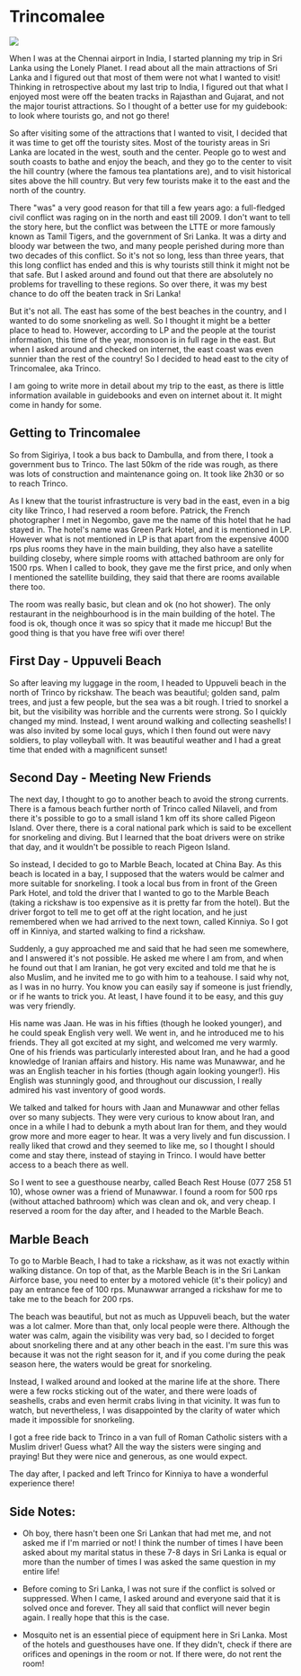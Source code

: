 # Trincomalee


![](https://blogger.googleusercontent.com/img/b/R29vZ2xl/AVvXsEgO7wW4vl4vTRB3aUMOkf93Y5YaaXOotEFtBnr8_Ci-rhIqLuCDiuQnGml8QKylBkgFyED_fI_IoezUr8Kb-NXrXd50cpCENRDDsBZuukS9NxMFFSbkjrSplokWGQuMyxlHTQ6j8bIe-L63/s320/photo-777305.JPG)

When I was at the Chennai airport in India, I started planning my trip in Sri Lanka using the Lonely Planet. I read about all the main attractions of Sri Lanka and I figured out that most of them were not what I wanted to visit! Thinking in retrospective about my last trip to India, I figured out that what I enjoyed most were off the beaten tracks in Rajasthan and Gujarat, and not the major tourist attractions. So I thought of a better use for my guidebook: to look where tourists go, and not go there!

So after visiting some of the attractions that I wanted to visit, I decided that it was time to get off the touristy sites. Most of the touristy areas in Sri Lanka are located in the west, south and the center. People go to west and south coasts to bathe and enjoy the beach, and they go to the center to visit the hill country (where the famous tea plantations are), and to visit historical sites above the hill country. But very few tourists make it to the east and the north of the country.

There "was" a very good reason for that till a few years ago: a full-fledged civil conflict was raging on in the north and east till 2009. I don't want to tell the story here, but the conflict was between the LTTE or more famously known as Tamil Tigers, and the government of Sri Lanka. It was a dirty and bloody war between the two, and many people perished during more than two decades of this conflict. So it's not so long, less than three years, that this long conflict has ended and this is why tourists still think it might not be that safe. But I asked around and found out that there are absolutely no problems for travelling to these regions. So over there, it was my best chance to do off the beaten track in Sri Lanka!

But it's not all. The east has some of the best beaches in the country, and I wanted to do some snorkeling as well. So I thought it might be a better place to head to. However, according to LP and the people at the tourist information, this time of the year, monsoon is in full rage in the east. But when I asked around and checked on internet, the east coast was even sunnier than the rest of the country! So I decided to head east to the city of Trincomalee, aka Trinco.

I am going to write more in detail about my trip to the east, as there is little information available in guidebooks and even on internet about it. It might come in handy for some.

## Getting to Trincomalee

So from Sigiriya, I took a bus back to Dambulla, and from there, I took a government bus to Trinco. The last 50km of the ride was rough, as there was lots of construction and maintenance going on. It took like 2h30 or so to reach Trinco.

As I knew that the tourist infrastructure is very bad in the east, even in a big city like Trinco, I had reserved a room before. Patrick, the French photographer I met in Negombo, gave me the name of this hotel that he had stayed in. The hotel's name was Green Park Hotel, and it is mentioned in LP. However what is not mentioned in LP is that apart from the expensive 4000 rps plus rooms they have in the main building, they also have a satellite building closeby, where simple rooms with attached bathroom are only for 1500 rps. When I called to book, they gave me the first price, and only when I mentioned the satellite building, they said that there are rooms available there too.

The room was really basic, but clean and ok (no hot shower). The only restaurant in the neighbourhood is in the main building of the hotel. The food is ok, though once it was so spicy that it made me hiccup! But the good thing is that you have free wifi over there!

## First Day - Uppuveli Beach

So after leaving my luggage in the room, I headed to Uppuveli beach in the north of Trinco by rickshaw. The beach was beautiful; golden sand, palm trees, and just a few people, but the sea was a bit rough. I tried to snorkel a bit, but the visibility was horrible and the currents were strong. So I quickly changed my mind. Instead, I went around walking and collecting seashells! I was also invited by some local guys, which I then found out were navy soldiers, to play volleyball with. It was beautiful weather and I had a great time that ended with a magnificent sunset!

## Second Day - Meeting New Friends

The next day, I thought to go to another beach to avoid the strong currents. There is a famous beach further north of Trinco called Nilaveli, and from there it's possible to go to a small island 1 km off its shore called Pigeon Island. Over there, there is a coral national park which is said to be excellent for snorkeling and diving. But I learned that the boat drivers were on strike that day, and it wouldn't be possible to reach Pigeon Island.

So instead, I decided to go to Marble Beach, located at China Bay. As this beach is located in a bay, I supposed that the waters would be calmer and more suitable for snorkeling. I took a local bus from in front of the Green Park Hotel, and told the driver that I wanted to go to the Marble Beach (taking a rickshaw is too expensive as it is pretty far from the hotel). But the driver forgot to tell me to get off at the right location, and he just remembered when we had arrived to the next town, called Kinniya. So I got off in Kinniya, and started walking to find a rickshaw.

Suddenly, a guy approached me and said that he had seen me somewhere, and I answered it's not possible. He asked me where I am from, and when he found out that I am Iranian, he got very excited and told me that he is also Muslim, and he invited me to go with him to a teahouse. I said why not, as I was in no hurry. You know you can easily say if someone is just friendly, or if he wants to trick you. At least, I have found it to be easy, and this guy was very friendly.

His name was Jaan. He was in his fifties (though he looked younger), and he could speak English very well. We went in, and he introduced me to his friends. They all got excited at my sight, and welcomed me very warmly. One of his friends was particularly interested about Iran, and he had a good knowledge of Iranian affairs and history. His name was Munawwar, and he was an English teacher in his forties (though again looking younger!). His English was stunningly good, and throughout our discussion, I really admired his vast inventory of good words.

We talked and talked for hours with Jaan and Munawwar and other fellas over so many subjects. They were very curious to know about Iran, and once in a while I had to debunk a myth about Iran for them, and they would grow more and more eager to hear. It was a very lively and fun discussion. I really liked that crowd and they seemed to like me, so I thought I should come and stay there, instead of staying in Trinco. I would have better access to a beach there as well.

So I went to see a guesthouse nearby, called Beach Rest House (077 258 51 10), whose owner was a friend of Munawwar. I found a room for 500 rps (without attached bathroom) which was clean and ok, and very cheap. I reserved a room for the day after, and I headed to the Marble Beach.

## Marble Beach

To go to Marble Beach, I had to take a rickshaw, as it was not exactly within walking distance. On top of that, as the Marble Beach is in the Sri Lankan Airforce base, you need to enter by a motored vehicle (it's their policy) and pay an entrance fee of 100 rps. Munawwar arranged a rickshaw for me to take me to the beach for 200 rps.

The beach was beautiful, but not as much as Uppuveli beach, but the water was a lot calmer. More than that, only local people were there. Although the water was calm, again the visibility was very bad, so I decided to forget about snorkeling there and at any other beach in the east. I'm sure this was because it was not the right season for it, and if you come during the peak season here, the waters would be great for snorkeling.

Instead, I walked around and looked at the marine life at the shore. There were a few rocks sticking out of the water, and there were loads of seashells, crabs and even hermit crabs living in that vicinity. It was fun to watch, but nevertheless, I was disappointed by the clarity of water which made it impossible for snorkeling.

I got a free ride back to Trinco in a van full of Roman Catholic sisters with a Muslim driver! Guess what? All the way the sisters were singing and praying! But they were nice and generous, as one would expect.

The day after, I packed and left Trinco for Kinniya to have a wonderful experience there!

## Side Notes:

- Oh boy, there hasn't been one Sri Lankan that had met me, and not asked me if I'm married or not! I think the number of times I have been asked about my marital status in these 7-8 days in Sri Lanka is equal or more than the number of times I was asked the same question in my entire life!

- Before coming to Sri Lanka, I was not sure if the conflict is solved or suppressed. When I came, I asked around and everyone said that it is solved once and forever. They all said that conflict will never begin again. I really hope that this is the case.

- Mosquito net is an essential piece of equipment here in Sri Lanka. Most of the hotels and guesthouses have one. If they didn't, check if there are orifices and openings in the room or not. If there were, do not rent the room!

